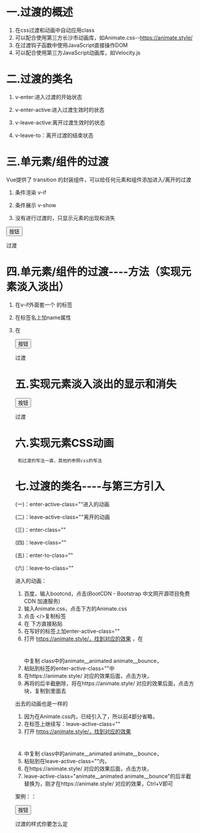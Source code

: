 # 一.过渡的概述
1. 在css过渡和动画中自动应用class
2. 可以配合使用第三方长沙市动画库，如Animate.css--https://animate.style/
3. 在过渡钩子函数中使用JavaScript直接操作DOM
4. 可以配合使用第三方JavaScript动画库，如Velocity.js


# 二.过渡的类名

1. v-enter:进入过渡的开始状态

2. v-enter-active:进入过渡生效时的状态

3. v-leave-active:离开过渡生效时的状态

4. v-leave-to：离开过渡的结束状态


# 三.单元素/组件的过渡
Vue提供了 transition 的封装组件，可以给任何元素和组件添加进入/离开的过渡

1. 条件渲染 v-if

2. 条件展示 v-show

3. 没有进行过渡的，只显示元素的出现和消失
<body>
  <div id="app">
    <button @click="show=!show">按钮</button>
    <p v-if="show">过渡</p>

  </div>
</body>
<script src="https://cdn.jsdelivr.net/npm/vue@2/dist/vue.js"></script>
<script>
  new Vue({
    el:"#app",
    data:{
      show:true
    }
  })
</script>
</html>


# 四.单元素/组件的过渡----方法（实现元素淡入淡出）

1. 在v-if外面套一个 <transition>的标签

2. 在<transition>标签名上加name属性 <transition name="sss"> 

3. 在<style>内写：

<style>
  .sss-enter-active,.sss-leave-active {
    /* 进入前的过程     离开后的过程 */
    transition: opacity 0.5s;
  }
  .sss-enter,.sss-leave-to {
    /* 进入前     离开后 */
    opacity : 0
  }
</style>
<body>
  <div id="app">
    <button @click="show=!show">按钮</button>
    <transition name="sss">
      <p v-if="show">过渡</p>
    <transition>
    <!-- 给v-if或者x-show的元素添加transition的标签，里面需要name属性 -->
  </div>
</body>
<script src="https://cdn.jsdelivr.net/npm/vue@2/dist/vue.js"></script>
<script>
  new Vue({
    el:"#app",
    data:{
      show:true
    }
  })
</script>
</html>


# 五.实现元素淡入淡出的显示和消失
<style>
  .sss-enter-active, .sss-leave-active {
    transition: all 1s;
    /* 元素的进入前和离开后，都是过渡时间为1秒 */
  }
  .sss-enter {
    transform: translateX(50px);
    opacity : 0
    /* 元素进入前向右平移50px */
  }
  .sss-enter,.sss-leave-to {
    transform: translateX(-50px);
    opacity : 0
    /* 元素离开后向左平移50px */
  }
</style>
<body>
  <div id="app">
    <button @click="show=!show">按钮</button>
            <!-- 点击取反 -->
    <transition name="sss">
      <p v-if="show">过渡</p>
    <transition>
    <!-- 如果show存在，否则消失 -->
  </div>
</body>
<script src="https://cdn.jsdelivr.net/npm/vue@2/dist/vue.js"></script>
<script>
  new Vue({
    el:"#app",
    data:{
      show:true //布尔值
    }
  })
</script>
</html>


# 六.实现元素CSS动画
     和过渡的写法一直，其他的参照css的写法


# 七.过渡的类名----与第三方引入

(一)：enter-active-class=""进入的动画

(二)：leave-active-class=""离开的动画

(三)：enter-class=""

(四)：leave-class=""

(五)：enter-to-class=""

(六)：leave-to-class=""



进入的动画：

1. 百度，输入bootcnd，点击(BootCDN - Bootstrap 中文网开源项目免费 CDN 加速服务)
2. 输入Animate.css，点击下方的Animate.css
3. 点击  </>复制<link>标签
4. 在  <title>Document</title>下方直接粘贴
5. 在写好的<transition>标签上加enter-active-class=""
6. 打开 https://animate.style/，找到对应的效果 ，在<h1 class="animate__animated animate__bounce"></h1> 中复制 class中的animate__animated animate__bounce，
7. 粘贴到<transition>标签的enter-active-class=""中
8. 在https://animate.style/ 对应的效果后面，点击方块，
9. 再将<transition name="sss" enter-active-class="animate__animated animate__bounce">的后半截删除，将在https://animate.style/ 对应的效果后面，点击方块，复制到里面去<transition name="sss" enter-active-class="animate__animated animate__lightSpeedInLeft">

出去的动画也是一样的
1. 因为在Animate.css内，已经引入了，所以前4部分省略，
2. 在<transition>标签上继续写：leave-active-class=""
3. 打开 https://animate.style/，找到对应的效果 
4. <h1 class="animate__animated animate__bounce"></h1> 中复制 class中的animate__animated animate__bounce，
5. 粘贴到在leave-active-class=""内，
6. 在https://animate.style/ 对应的效果后面，点击方块，
7. leave-active-class="animate__animated animate__bounce"的后半截替换为，刚才在https://animate.style/ 对应的效果，Ctrl+V即可


案例：：
<style>
  .sss-enter-active, .sss-leave-active {
    transition: all 1s;
  }
  .sss-enter {
    
    opacity : 0
  }
 .sss-leave-to {
   
    opacity : 0
  }
</style>
<body>
  <div id="app">
    <button @click="show=!show">按钮</button>
    <transition name="sss" 
    enter-active-class="animate__animated animate__lightSpeedInLeft" 
    leave-active-class="animate__animated animate__lightSpeedOutRight">
      <p v-if="show">过渡的样式你要怎么定</p>
    </transition>
  </div>
</body>
<script src="https://cdn.jsdelivr.net/npm/vue@2/dist/vue.js"></script>
<script>
  new Vue({
    el:"#app",
    data:{
      show:true
    }
  })
</script>
</html>



